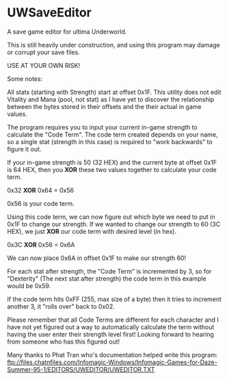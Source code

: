 # UWSaveEditor
A save game editor for ultima Underworld.

This is still heavily under construction, and using this program may damage or corrupt your save files. 

USE AT YOUR OWN RISK!


Some notes:

All stats (starting with Strength) start at offset 0x1F. This utility does not edit Vitality and Mana (pool, not stat) as I have yet to discover the relationship between the bytes stored in their offsets and the their actual in game values.

The program requires you to input your current in-game strength to calculate the "Code Term". The code term created depends on your name, so a single stat (strength in this case) is required to "work backwards" to figure it out. 

If your in-game strength is 50 (32 HEX) and the current byte at offset 0x1F is 64 HEX, then you <strong>XOR</strong> these two values together to calculate your code term.

0x32 <strong>XOR</strong> 0x64  = 0x56

0x56 is your code term. 

Using this code term, we can now figure out which byte we need to put in 0x1F to change our strength. If we wanted to change our strength to 60 (3C HEX), we just <strong>XOR</strong> our code term with desired level (in hex).

0x3C <strong>XOR</strong> 0x56 = 0x6A

We can now place 0x6A in offset 0x1F to make our strength 60!

For each stat after strength, the "Code Term" is incremented by 3, so for "Dexterity" (The next stat after strength) the code term in this example would be 0x59.

If the code term hits 0xFF (255, max size of a byte) then it tries to increment another 3, it "rolls over" back to 0x02.

Please remember that all Code Terms are different for each character and I have not yet figured out a way to automatically calculate the term without having the user enter their strength level first! Looking forward to hearing from someone who has this figured out!






Many thanks to Phat Tran who's documentation helped write this program:
ftp://files.chatnfiles.com/Infomagic-Windows/Infomagic-Games-for-Daze-Summer-95-1/EDITORS/UWEDITOR/UWEDITOR.TXT
